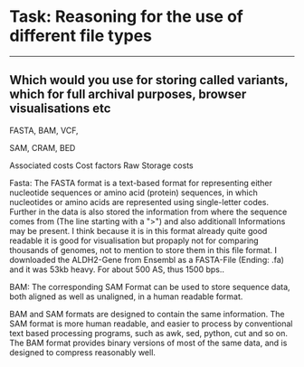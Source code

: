 # Task: Reasoning for the use of different file types
---
## Which would you use for storing called variants, which for full archival purposes, browser visualisations etc

FASTA, BAM, VCF, 

SAM, CRAM, BED

Associated costs
Cost factors
Raw Storage costs

Fasta:
The FASTA format is a text-based format for representing either nucleotide sequences or amino acid (protein) sequences, in which nucleotides or amino acids are represented using single-letter codes. Further in the data is also stored the information from where the sequence comes from (The line starting with a ">") and also additionall Informations may be present.
I think because it is in this format already quite good readable it is good for visualisation but propaply not for comparing thousands of genomes, not to mention to store them in this file format.
I downloaded the ALDH2-Gene from Ensembl as a FASTA-File (Ending: .fa) and it was 53kb heavy. For about 500 AS, thus 1500 bps..

BAM:
The corresponding SAM Format can be used to store sequence data, both aligned as well as unaligned, in a human readable format.

BAM and SAM formats are designed to contain the same information. The SAM format is more human readable, and easier to process by conventional text based processing programs, such as awk, sed, python, cut and so on. The BAM format provides binary versions of most of the same data, and is designed to compress reasonably well.

